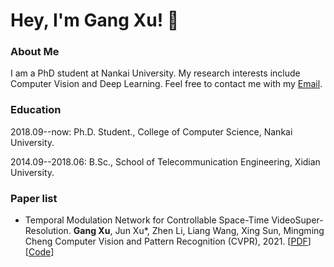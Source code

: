 # Hey, I'm Gang Xu! :cherries:

### About Me
I am a PhD student at Nankai University. My research interests include Computer Vision and Deep Learning. Feel free to contact me with my [Email](gangxu@mail.nankai.edu.cn).

### Education
2018.09--now: Ph.D. Student., College of Computer Science, Nankai University.

2014.09--2018.06: B.Sc., School of Telecommunication Engineering, Xidian University.

### Paper list
- Temporal Modulation Network for Controllable Space-Time VideoSuper-Resolution. **Gang Xu**, Jun Xu*, Zhen Li, Liang Wang, Xing Sun, Mingming Cheng
Computer Vision and Pattern Recognition (CVPR), 2021. [[PDF](https://www.baidu.com)][[Code](https://www.baidu.com)]
